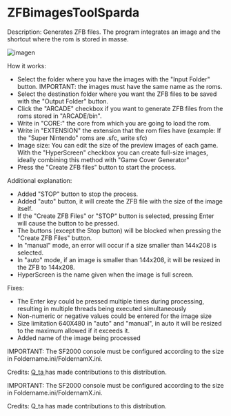 # ZFBimagesToolSparda

Description: Generates ZFB files. The program integrates an image and the shortcut where the rom is stored in masse.

![imagen](https://github.com/user-attachments/assets/599a0489-dee5-417d-9acc-461e11469ba0)


How it works:
- Select the folder where you have the images with the "Input Folder" button. IMPORTANT: the images must have the same name as the roms.
- Select the destination folder where you want the ZFB files to be saved with the "Output Folder" button.
- Click the "ARCADE" checkbox if you want to generate ZFB files from the roms stored in "ARCADE/bin".
- Write in "CORE:" the core from which you are going to load the rom.
- Write in "EXTENSION" the extension that the rom files have (example: If the "Super Nintendo" roms are .sfc, write sfc)
- Image size: You can edit the size of the preview images of each game. With the "HyperScreen" checkbox you can create full-size images, ideally combining this method with "Game Cover Generator"
- Press the "Create ZFB files" button to start the process.

Additional explanation: 
- Added "STOP" button to stop the process.
- Added "auto" button, it will create the ZFB file with the size of the image itself. 
- If the "Create ZFB Files" or "STOP" button is selected, pressing Enter will cause the button to be pressed.
- The buttons (except the Stop button) will be blocked when pressing the "Create ZFB Files" button.
- In "manual" mode, an error will occur if a size smaller than 144x208 is selected.
- In "auto" mode, if an image is smaller than 144x208, it will be resized in the ZFB to 144x208.
- HyperScreen is the name given when the image is full screen.

Fixes:
- The Enter key could be pressed multiple times during processing, resulting in multiple threads being executed simultaneously
- Non-numeric or negative values ​​could be entered for the image size
- Size limitation 640X480 in "auto" and "manual", in auto it will be resized to the maximum allowed if it exceeds it.
- Added name of the image being processed

IMPORTANT: The SF2000 console must be configured according to the size in Foldername.ini/FoldernamX.ini.

Credits: [Q_ta ](https://github.com/Q-ta-s) has made contributions to this distribution.

IMPORTANT: The SF2000 console must be configured according to the size in Foldername.ini/FoldernamX.ini.

Credits: Q_ta has made contributions to this distribution.
